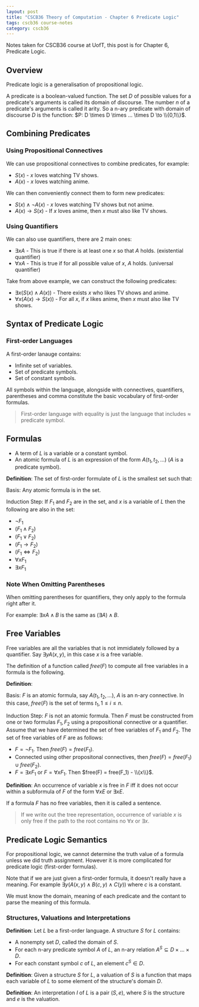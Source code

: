 ```yaml
---
layout: post
title: "CSCB36 Theory of Computation - Chapter 6 Predicate Logic"
tags: cscb36 course-notes
category: cscb36
---
```


Notes taken for CSCB36 course at UofT, this post is for Chapter 6, Predicate Logic.

<!--more-->

## Overview

Predicate logic is a generalisation of propositional logic.

A predicate is a boolean-valued function. The set $D$ of possible values for a predicate's arguments is called its domain of discourse. The number $n$ of a predicate's arguments is called it arity. So a n-ary predicate with domain of discourse $D$ is the function: $P: D \times D \times ... \times D \to \\{0,1\\}$.

## Combining Predicates

### Using Propositional Connectives

We can use propositional connectives to combine predicates, for example:

* $S(x)$ - $x$ loves watching TV shows.
* $A(x)$ - $x$ loves watching anime.

We can then conveniently connect them to form new predicates:

* $S(x) \wedge \neg A(x)$ - $x$ loves watching TV shows but not anime.
* $A(x) \to S(x)$ - If $x$ loves anime, then $x$ must also like TV shows.

### Using Quantifiers

We can also use quantifiers, there are 2 main ones:

* $\exists x A$ - This is true if there is at least one $x$ so that $A$ holds. (existential quantifier)
* $\forall x A$ - This is true if for all possible value of $x$, $A$ holds. (universal quantifier)

Take from above example, we can construct the following predicates:

* $\exists x (S(x) \wedge A(x))$ - There exists $x$ who likes TV shows and anime.
* $\forall x (A(x) \to S(x))$ - For all $x$, if $x$ likes anime, then $x$ must also like TV shows.

## Syntax of Predicate Logic

### First-order Languages

A first-order lanauge contains:

* Infinite set of variables.
* Set of predicate symbols.
* Set of constant symbols.

All symbols within the language, alongside with connectives, quantifiers, parentheses and comma constitute the basic vocabulary of first-order formulas.

> First-order language with equality is just the language that includes $\approx$ predicate symbol.

## Formulas

* A term of $L$ is a variable or a constant symbol.
* An atomic formula of $L$ is an expression of the form $A(t_1, t_2,...)$ ($A$ is a predicate symbol).

**Definition**: The set of first-order formulate of $L$ is the smallest set such that:

Basis: Any atomic formula is in the set.

Induction Step: If $F_1$ and $F_2$ are in the set, and $x$ is a variable of $L$ then the following are also in the set:

* $\neg F_1$
* $(F_1 \wedge F_2)$
* $(F_1 \vee F_2)$
* $(F_1 \to F_2)$
* $(F_1 \iff F_2)$
* $\forall x F_1$
* $\exists x F_1$

### Note When Omitting Parentheses

When omitting parentheses for quantifiers, they only apply to the formula right after it.

For example: $\exists x A \wedge B$ is the same as $(\exists A) \wedge B$.

## Free Variables

Free variables are all the variables that is not immidiately followed by a quantifier. Say $\exists y A(x, y)$, in this case $x$ is a free variable.

The definition of a function called $free(F)$ to compute all free variables in a formula is the following.

**Definition**:

Basis: $F$ is an atomic formula, say $A(t_1, t_2,...)$, $A$ is an n-ary connective. In this case, $free(F)$ is the set of terms $t_1, 1 \leq i \leq n$.

Induction Step: $F$ is not an atomic formula. Then $F$ must be constructed from one or two formulas $F_1, F_2$ using a propositional connective or a quantifier. Assume that we have determined the set of free variables of $F_1$ and $F_2$. The set of free variables of $F$ are as follows:

* $F = \neg F_1$. Then $free(F) = free(F_1)$.
* Connected using other propositonal connectives, then $free(F) = free(F_1) \cup free(F_2)$.
* $F = \exists x F_1$ or $F = \forall x F_1$. Then $free(F) = free(F_1) - \\{x\\}$.

**Definition**: An occurrence of variable $x$ is free in $F$ iff it does not occur within a subformula of $F$ of the form $\forall x E$ or $\exists x E$.

If a formula $F$ has no free variables, then it is called a sentence.

> If we write out the tree representation, occurrence of variable $x$ is only free if the path to the root contains no $\forall x$ or $\exists x$.

## Predicate Logic Semantics

For propositional logic, we cannot determine the truth value of a formula unless we did truth assignment. However it is more complicated for predicate logic (first-order formulas).

Note that if we are just given a first-order formula, it doesn't really have a meaning. For example $\exists y (A(x,y) \wedge B(c, y) \wedge C(y))$ where $c$ is a constant.

We must know the domain, meaning of each predicate and the contant to parse the meaning of this formula.

### Structures, Valuations and Interpretations

**Definition**: Let $L$ be a first-order language. A structure $S$ for $L$ contains:

* A nonempty set $D$, called the domain of $S$.
* For each n-ary predicate symbol $A$ of $L$, an n-ary relation $A^S \subseteq D \times ... \times D$.
* For each constant symbol $c$ of $L$, an element $c^S \in D$.

**Definition**: Given a structure $S$ for $L$, a valuation of $S$ is a function that maps each variable of $L$ to some element of the structure's domain $D$.

**Definition**: An interpretation $I$ of $L$ is a pair $(S, e)$, where $S$ is the structure and $e$ is the valuation.